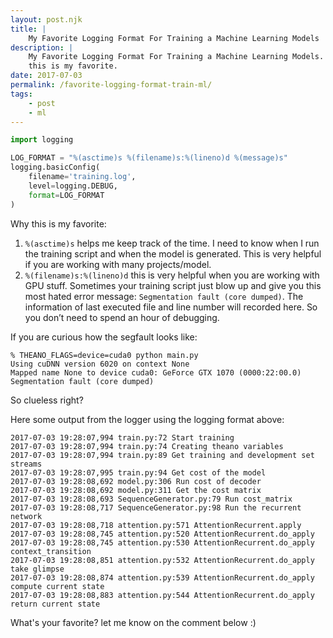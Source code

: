 ```yaml
---
layout: post.njk
title: |
    My Favorite Logging Format For Training a Machine Learning Models
description: |
    My Favorite Logging Format For Training a Machine Learning Models. Why
    this is my favorite.
date: 2017-07-03
permalink: /favorite-logging-format-train-ml/
tags:
    - post
    - ml
---
```


```python
import logging

LOG_FORMAT = "%(asctime)s %(filename)s:%(lineno)d %(message)s"
logging.basicConfig(
    filename='training.log',
    level=logging.DEBUG,
    format=LOG_FORMAT
)
```

Why this is my favorite:

1. `%(asctime)s` helps me keep track of the time. I need to know when I run the
   training script and when the model is generated. This is very helpful if you
   are working with many projects/model.
2. `%(filename)s:%(lineno)d` this is very helpful when you are working with GPU
   stuff. Sometimes your training script just blow up and give you this most
   hated error message: `Segmentation fault (core dumped)`. The information of
   last executed file and line number will recorded here. So you don’t need to
   spend an hour of debugging.

If you are curious how the segfault looks like:

```shell
% THEANO_FLAGS=device=cuda0 python main.py
Using cuDNN version 6020 on context None
Mapped name None to device cuda0: GeForce GTX 1070 (0000:22:00.0)
Segmentation fault (core dumped)
```

So clueless right?

Here some output from the logger using the logging format above:

```text
2017-07-03 19:28:07,994 train.py:72 Start training
2017-07-03 19:28:07,994 train.py:74 Creating theano variables
2017-07-03 19:28:07,994 train.py:89 Get training and development set streams
2017-07-03 19:28:07,995 train.py:94 Get cost of the model
2017-07-03 19:28:08,692 model.py:306 Run cost of decoder
2017-07-03 19:28:08,692 model.py:311 Get the cost matrix
2017-07-03 19:28:08,693 SequenceGenerator.py:79 Run cost_matrix
2017-07-03 19:28:08,717 SequenceGenerator.py:98 Run the recurrent network
2017-07-03 19:28:08,718 attention.py:571 AttentionRecurrent.apply
2017-07-03 19:28:08,745 attention.py:520 AttentionRecurrent.do_apply
2017-07-03 19:28:08,745 attention.py:530 AttentionRecurrent.do_apply context_transition
2017-07-03 19:28:08,851 attention.py:532 AttentionRecurrent.do_apply take glimpse
2017-07-03 19:28:08,874 attention.py:539 AttentionRecurrent.do_apply compute current state
2017-07-03 19:28:08,883 attention.py:544 AttentionRecurrent.do_apply return current state
```

What's your favorite? let me know on the comment below :)
